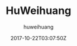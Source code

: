 ---
title: "HuWeihuang"
github: https://github.com/huweihuang/hexo-theme-huweihuang
demo: https://www.huweihuang.com/
author: huweihuang
ssg:
  - Hexo
cms:
  - No Cms
date: 2017-10-22T03:07:50Z
github_branch: master
description: " Ported theme of Hux Blog by YuHsuan, Modified by Hu Weihuang"
stale: true
---